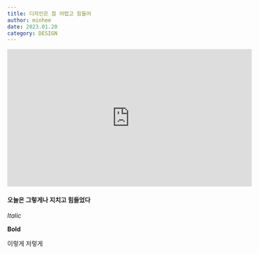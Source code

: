 ```yaml
---
title: 디자인은 참 어렵고 힘들어
author: minhee
date: 2023.01.20
category: DESIGN
---
```


<iframe width="560" height="315" src="https://www.youtube.com/embed/wDBEc3dJJV8" title="YouTube video player" frameborder="0" allow="accelerometer; autoplay; clipboard-write; encrypted-media; gyroscope; picture-in-picture; web-share" allowfullscreen></iframe>

#### 오늘은 그렇게나 지치고 힘들었다

_Italic_

**Bold**

이렇게 저렇게
